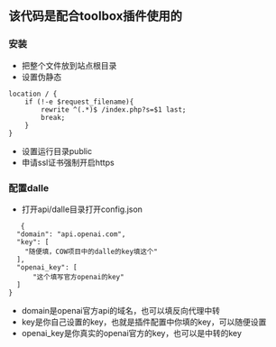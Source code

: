 ## 该代码是配合toolbox插件使用的

### 安装
- 把整个文件放到站点根目录
- 设置伪静态
```
location / {
    if (!-e $request_filename){
        rewrite ^(.*)$ /index.php?s=$1 last;
        break;
    }
}
```
- 设置运行目录public
- 申请ssl证书强制开启https
  
### 配置dalle

- 打开api/dalle目录打开config.json
```
   {
  "domain": "api.openai.com",
  "key": [
    "随便填，COW项目中的dalle的key填这个"
  ],
  "openai_key": [
      "这个填写官方openai的key"
  ]
}
```
- domain是openai官方api的域名，也可以填反向代理中转
- key是你自己设置的key，也就是插件配置中你填的key，可以随便设置
- openai_key是你真实的openai官方的key，也可以是中转的key


